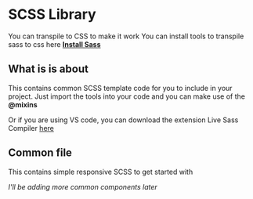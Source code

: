# SCSS Library

You can transpile to CSS to make it work
You can install tools to transpile sass to css here [**Install Sass**](https://sass-lang.com/install)


## What is is about
This contains common SCSS template code for you to include in your project.
Just import the tools into your code and you can make use of the **@mixins** 

Or if you are using VS code, you can download the extension Live Sass Compiler [here](https://marketplace.visualstudio.com/items?itemName=ritwickdey.live-sass)


## Common file
This contains simple responsive  SCSS to get started with

_I'll be adding more common components later_